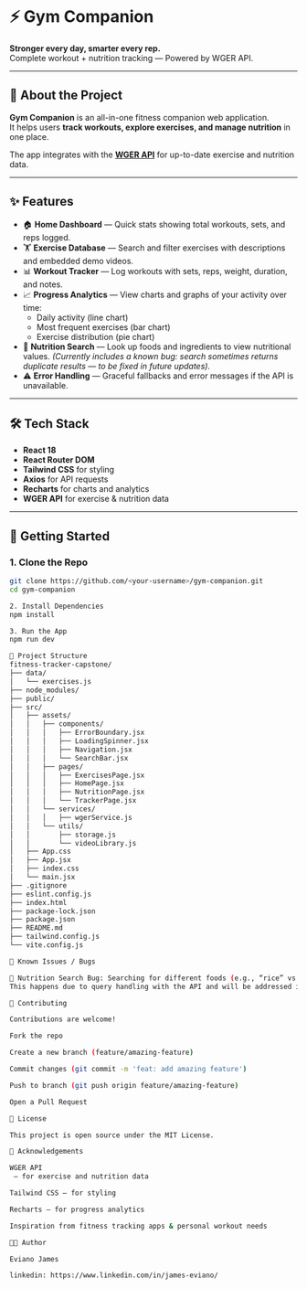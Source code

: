# ⚡ Gym Companion

**Stronger every day, smarter every rep.**  
Complete workout + nutrition tracking — Powered by WGER API.

---

## 📖 About the Project

**Gym Companion** is an all-in-one fitness companion web application.  
It helps users **track workouts, explore exercises, and manage nutrition** in one place.  

The app integrates with the **[WGER API](https://wger.de/en/software/api)** for up-to-date exercise and nutrition data.  

---

## ✨ Features

- 🏠 **Home Dashboard** — Quick stats showing total workouts, sets, and reps logged.  
- 🏋️ **Exercise Database** — Search and filter exercises with descriptions and embedded demo videos.  
- 📊 **Workout Tracker** — Log workouts with sets, reps, weight, duration, and notes.  
- 📈 **Progress Analytics** — View charts and graphs of your activity over time:
  - Daily activity (line chart)
  - Most frequent exercises (bar chart)
  - Exercise distribution (pie chart)  
- 🍎 **Nutrition Search** — Look up foods and ingredients to view nutritional values. *(Currently includes a known bug: search sometimes returns duplicate results — to be fixed in future updates).*  
- ⚠️ **Error Handling** — Graceful fallbacks and error messages if the API is unavailable.  

---

## 🛠️ Tech Stack

- **React 18**
- **React Router DOM**
- **Tailwind CSS** for styling
- **Axios** for API requests
- **Recharts** for charts and analytics
- **WGER API** for exercise & nutrition data

---

## 🚀 Getting Started

### 1. Clone the Repo
```bash
git clone https://github.com/<your-username>/gym-companion.git
cd gym-companion

2. Install Dependencies
npm install

3. Run the App
npm run dev

📂 Project Structure
fitness-tracker-capstone/
├── data/
│   └── exercises.js
├── node_modules/
├── public/
├── src/
│   ├── assets/
│   │   ├── components/
│   │   │   ├── ErrorBoundary.jsx
│   │   │   ├── LoadingSpinner.jsx
│   │   │   ├── Navigation.jsx
│   │   │   └── SearchBar.jsx
│   │   ├── pages/
│   │   │   ├── ExercisesPage.jsx
│   │   │   ├── HomePage.jsx
│   │   │   ├── NutritionPage.jsx
│   │   │   └── TrackerPage.jsx
│   │   └── services/
│   │   │   ├── wgerService.js
│   │   └── utils/
│   │       ├── storage.js
│   │       └── videoLibrary.js
│   ├── App.css
│   ├── App.jsx
│   ├── index.css
│   └── main.jsx
├── .gitignore
├── eslint.config.js
├── index.html
├── package-lock.json
├── package.json
├── README.md
├── tailwind.config.js
└── vite.config.js

🧪 Known Issues / Bugs

🍞 Nutrition Search Bug: Searching for different foods (e.g., “rice” vs “bread”) may return the same results.
This happens due to query handling with the API and will be addressed in future updates.

🤝 Contributing

Contributions are welcome!

Fork the repo

Create a new branch (feature/amazing-feature)

Commit changes (git commit -m 'feat: add amazing feature')

Push to branch (git push origin feature/amazing-feature)

Open a Pull Request

📜 License

This project is open source under the MIT License.

🙏 Acknowledgements

WGER API
 — for exercise and nutrition data

Tailwind CSS — for styling

Recharts — for progress analytics

Inspiration from fitness tracking apps & personal workout needs

👨‍💻 Author

Eviano James

linkedin: https://www.linkedin.com/in/james-eviano/